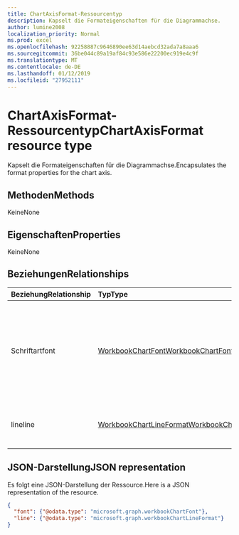 ```yaml
---
title: ChartAxisFormat-Ressourcentyp
description: Kapselt die Formateigenschaften für die Diagrammachse.
author: lumine2008
localization_priority: Normal
ms.prod: excel
ms.openlocfilehash: 92258887c9646890ee63d14aebcd32ada7a8aaa6
ms.sourcegitcommit: 36be044c89a19af84c93e586e22200ec919e4c9f
ms.translationtype: MT
ms.contentlocale: de-DE
ms.lasthandoff: 01/12/2019
ms.locfileid: "27952111"
---
```

# <a name="chartaxisformat-resource-type"></a><span data-ttu-id="dbc20-103">ChartAxisFormat-Ressourcentyp</span><span class="sxs-lookup"><span data-stu-id="dbc20-103">ChartAxisFormat resource type</span></span>

<span data-ttu-id="dbc20-104">Kapselt die Formateigenschaften für die Diagrammachse.</span><span class="sxs-lookup"><span data-stu-id="dbc20-104">Encapsulates the format properties for the chart axis.</span></span>


## <a name="methods"></a><span data-ttu-id="dbc20-105">Methoden</span><span class="sxs-lookup"><span data-stu-id="dbc20-105">Methods</span></span>
<span data-ttu-id="dbc20-106">Keine</span><span class="sxs-lookup"><span data-stu-id="dbc20-106">None</span></span>
## <a name="properties"></a><span data-ttu-id="dbc20-107">Eigenschaften</span><span class="sxs-lookup"><span data-stu-id="dbc20-107">Properties</span></span>
<span data-ttu-id="dbc20-108">Keine</span><span class="sxs-lookup"><span data-stu-id="dbc20-108">None</span></span>

## <a name="relationships"></a><span data-ttu-id="dbc20-109">Beziehungen</span><span class="sxs-lookup"><span data-stu-id="dbc20-109">Relationships</span></span>
| <span data-ttu-id="dbc20-110">Beziehung</span><span class="sxs-lookup"><span data-stu-id="dbc20-110">Relationship</span></span> | <span data-ttu-id="dbc20-111">Typ</span><span class="sxs-lookup"><span data-stu-id="dbc20-111">Type</span></span>   |<span data-ttu-id="dbc20-112">Beschreibung</span><span class="sxs-lookup"><span data-stu-id="dbc20-112">Description</span></span>|
|:---------------|:--------|:----------|
|<span data-ttu-id="dbc20-113">Schriftart</span><span class="sxs-lookup"><span data-stu-id="dbc20-113">font</span></span>|[<span data-ttu-id="dbc20-114">WorkbookChartFont</span><span class="sxs-lookup"><span data-stu-id="dbc20-114">WorkbookChartFont</span></span>](chartfont.md)|<span data-ttu-id="dbc20-p101">Stellt die Zeichenformatierung (Schriftart, Schriftgrad, Farbe usw.) für ein Diagrammachsenelement dar. Schreibgeschützt.</span><span class="sxs-lookup"><span data-stu-id="dbc20-p101">Represents the font attributes (font name, font size, color, etc.) for a chart axis element. Read-only.</span></span>|
|<span data-ttu-id="dbc20-117">line</span><span class="sxs-lookup"><span data-stu-id="dbc20-117">line</span></span>|[<span data-ttu-id="dbc20-118">WorkbookChartLineFormat</span><span class="sxs-lookup"><span data-stu-id="dbc20-118">WorkbookChartLineFormat</span></span>](chartlineformat.md)|<span data-ttu-id="dbc20-p102">Stellt die Formatierung der Diagrammlinien dar. Schreibgeschützt.</span><span class="sxs-lookup"><span data-stu-id="dbc20-p102">Represents chart line formatting. Read-only.</span></span>|


## <a name="json-representation"></a><span data-ttu-id="dbc20-121">JSON-Darstellung</span><span class="sxs-lookup"><span data-stu-id="dbc20-121">JSON representation</span></span>

<span data-ttu-id="dbc20-122">Es folgt eine JSON-Darstellung der Ressource.</span><span class="sxs-lookup"><span data-stu-id="dbc20-122">Here is a JSON representation of the resource.</span></span>

<!--{
  "blockType": "resource",
  "optionalProperties": [],
  "baseType": "microsoft.graph.entity",
  "@odata.type": "microsoft.graph.workbookChartAxisFormat"
}-->

```json
{
  "font": {"@odata.type": "microsoft.graph.workbookChartFont"},
  "line": {"@odata.type": "microsoft.graph.workbookChartLineFormat"}
}
```


<!-- uuid: 8fcb5dbc-d5aa-4681-8e31-b001d5168d79
2015-10-25 14:57:30 UTC -->
<!-- {
  "type": "#page.annotation",
  "description": "ChartAxisFormat resource",
  "keywords": "",
  "section": "documentation",
  "tocPath": ""
}-->
